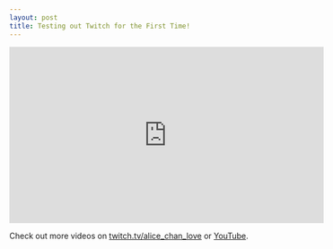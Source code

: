 ```yaml
---
layout: post
title: Testing out Twitch for the First Time!
---
```


<p>
<div class="video-container">
<iframe width="560" height="315" src="https://www.youtube.com/embed/qit2SDZ6QRA" frameborder="0" gesture="media" allow="encrypted-media" allowfullscreen></iframe>
</div>
</p>

Check out more videos on <a href="https://www.twitch.tv/alice_chan_love">twitch.tv/alice_chan_love</a> or <a href="https://www.youtube.com/channel/UC3z61VwW_hM_gQ35MNQCN_g">YouTube</a>.
